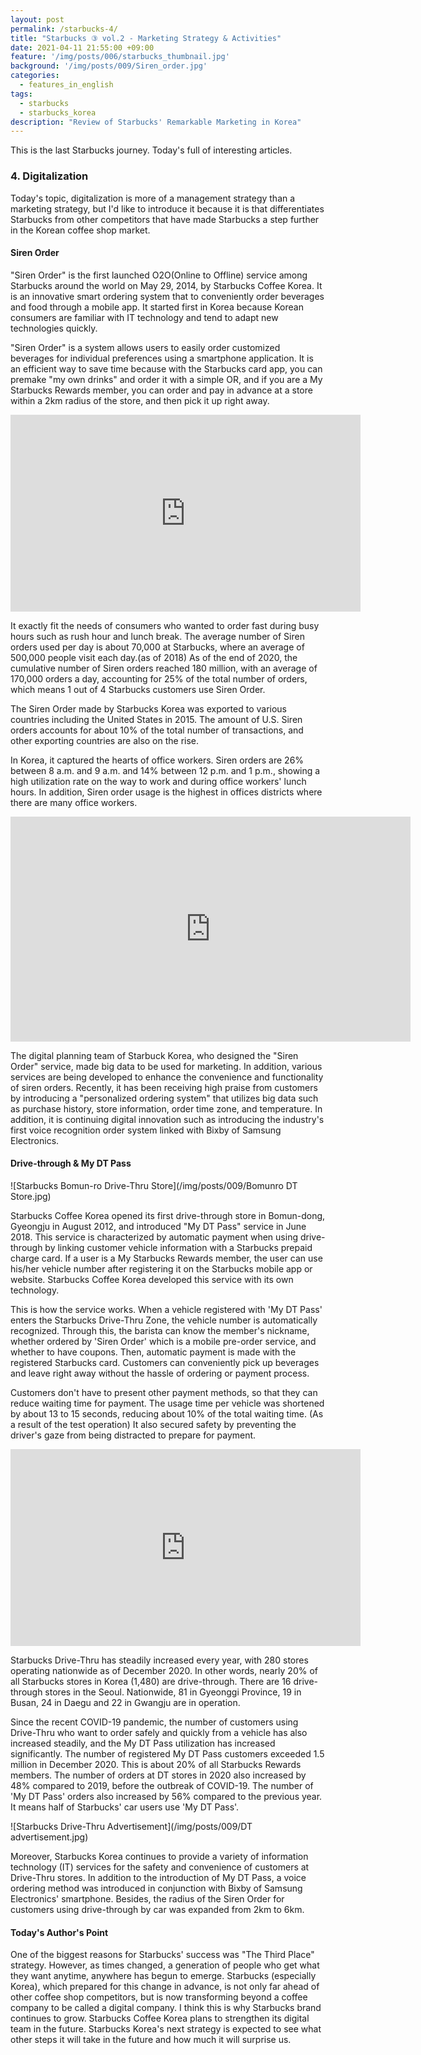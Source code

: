 ```yaml
---
layout: post
permalink: /starbucks-4/
title: "Starbucks ③ vol.2 - Marketing Strategy & Activities"
date: 2021-04-11 21:55:00 +09:00
feature: '/img/posts/006/starbucks_thumbnail.jpg'
background: '/img/posts/009/Siren_order.jpg'
categories:
  - features_in_english
tags:
  - starbucks
  - starbucks_korea
description: "Review of Starbucks' Remarkable Marketing in Korea"
---
```


This is the last Starbucks journey. Today's full of interesting articles.

### 4. Digitalization

Today's topic, digitalization is more of a management strategy than a marketing strategy, but I'd like to introduce it because it is that differentiates Starbucks from other competitors that have made Starbucks a step further in the Korean coffee shop market.

#### Siren Order
"Siren Order" is the first launched O2O(Online to Offline) service among Starbucks around the world on May 29, 2014, by Starbucks Coffee Korea. It is an innovative smart ordering system that to conveniently order beverages and food through a mobile app. It started first in Korea because Korean consumers are familiar with IT technology and tend to adapt new technologies quickly.

"Siren Order" is a system allows users to easily order customized beverages for individual preferences using a smartphone application. It is an efficient way to save time because with the Starbucks card app, you can premake "my own drinks" and order it with a simple OR, and if you are a My Starbucks Rewards member, you can order and pay in advance at a store within a 2km radius of the store, and then pick it up right away.

<iframe width="560" height="315" src="https://www.youtube.com/embed/RLwhMcGvqn0" title="YouTube video player" frameborder="0" allow="accelerometer; autoplay; clipboard-write; encrypted-media; gyroscope; picture-in-picture" allowfullscreen></iframe>

It exactly fit the needs of consumers who wanted to order fast during busy hours such as rush hour and lunch break. The average number of Siren orders used per day is about 70,000 at Starbucks, where an average of 500,000 people visit each day.(as of 2018) As of the end of 2020, the cumulative number of Siren orders reached 180 million, with an average of 170,000 orders a day, accounting for 25% of the total number of orders, which means 1 out of 4 Starbucks customers use Siren Order.

The Siren Order made by Starbucks Korea was exported to various countries including the United States in 2015. The amount of U.S. Siren orders accounts for about 10% of the total number of transactions, and other exporting countries are also on the rise.

In Korea, it captured the hearts of office workers. Siren orders are 26% between 8 a.m. and 9 a.m. and 14% between 12 p.m. and 1 p.m., showing a high utilization rate on the way to work and during office workers' lunch hours. In addition, Siren order usage is the highest in offices districts where there are many office workers.

<iframe src="https://player.vimeo.com/video/179158497?title=0&byline=0&portrait=0" width="640" height="360" frameborder="0" allow="autoplay; fullscreen; picture-in-picture" allowfullscreen></iframe>


The digital planning team of Starbuck Korea, who designed the "Siren Order" service, made big data to be used for marketing. In addition, various services are being developed to enhance the convenience and functionality of siren orders. Recently, it has been receiving high praise from customers by introducing a "personalized ordering system" that utilizes big data such as purchase history, store information, order time zone, and temperature. In addition, it is continuing digital innovation such as introducing the industry's first voice recognition order system linked with Bixby of Samsung Electronics.


#### Drive-through & My DT Pass

![Starbucks Bomun-ro Drive-Thru Store](/img/posts/009/Bomunro DT Store.jpg)

Starbucks Coffee Korea opened its first drive-through store in Bomun-dong, Gyeongju in August 2012, and introduced "My DT Pass" service in June 2018. This service is characterized by automatic payment when using drive-through by linking customer vehicle information with a Starbucks prepaid charge card. If a user is a My Starbucks Rewards member, the user can use his/her vehicle number after registering it on the Starbucks mobile app or website. Starbucks Coffee Korea developed this service with its own technology.

This is how the service works. When a vehicle registered with 'My DT Pass' enters the Starbucks Drive-Thru Zone, the vehicle number is automatically recognized. Through this, the barista can know the member's nickname, whether ordered by 'Siren Order' which is a mobile pre-order service, and whether to have coupons. Then, automatic payment is made with the registered Starbucks card. Customers can conveniently pick up beverages and leave right away without the hassle of ordering or payment process.

Customers don't have to present other payment methods, so that they can reduce waiting time for payment. The usage time per vehicle was shortened by about 13 to 15 seconds, reducing about 10% of the total waiting time. (As a result of the test operation) It also secured safety by preventing the driver's gaze from being distracted to prepare for payment.

<iframe width="560" height="315" src="https://www.youtube.com/embed/zRslvOI3KQ4" title="YouTube video player" frameborder="0" allow="accelerometer; autoplay; clipboard-write; encrypted-media; gyroscope; picture-in-picture" allowfullscreen></iframe>

Starbucks Drive-Thru has steadily increased every year, with 280 stores operating nationwide as of December 2020. In other words, nearly 20% of all Starbucks stores in Korea (1,480) are drive-through. There are 16 drive-through stores in the Seoul. Nationwide, 81 in Gyeonggi Province, 19 in Busan, 24 in Daegu and 22 in Gwangju are in operation.

Since the recent COVID-19 pandemic, the number of customers using Drive-Thru who want to order safely and quickly from a vehicle has also increased steadily, and the My DT Pass utilization has increased significantly. The number of registered My DT Pass customers exceeded 1.5 million in December 2020. This is about 20% of all Starbucks Rewards members. The number of orders at DT stores in 2020 also increased by 48% compared to 2019, before the outbreak of COVID-19. The number of 'My DT Pass' orders also increased by 56% compared to the previous year. It means half of Starbucks' car users use 'My DT Pass'.

![Starbucks Drive-Thru Advertisement](/img/posts/009/DT advertisement.jpg)

Moreover, Starbucks Korea continues to provide a variety of information technology (IT) services for the safety and convenience of customers at Drive-Thru stores. In addition to the introduction of My DT Pass, a voice ordering method was introduced in conjunction with Bixby of Samsung Electronics' smartphone. Besides, the radius of the Siren Order for customers using drive-through by car was expanded from 2km to 6km.

#### Today's Author's Point
One of the biggest reasons for Starbucks' success was "The Third Place" strategy. However, as times changed, a generation of people who get what they want anytime, anywhere has begun to emerge. Starbucks (especially Korea), which prepared for this change in advance, is not only far ahead of other coffee shop competitors, but is now transforming beyond a coffee company to be called a digital company. I think this is why Starbucks brand continues to grow. Starbucks Coffee Korea plans to strengthen its digital team in the future. Starbucks Korea's next strategy is expected to see what other steps it will take in the future and how much it will surprise us.
